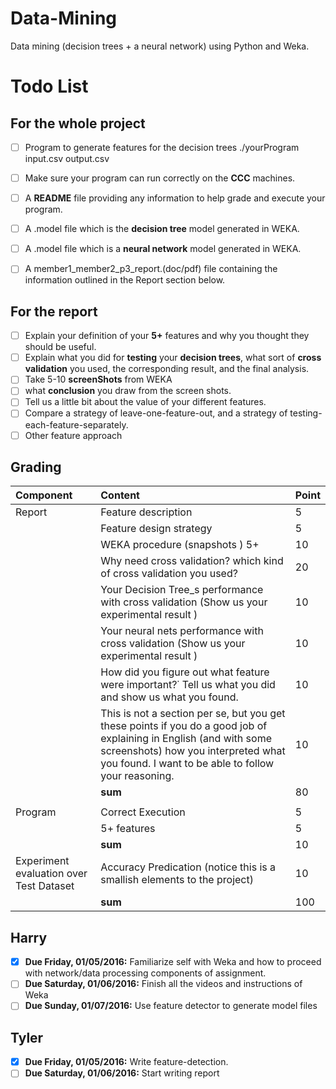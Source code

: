 Data-Mining
===========
Data mining (decision trees + a neural network) using Python and Weka.

Todo List
===

For the whole project
---

- [ ] Program to generate features for the decision trees
      ./yourProgram  input.csv  output.csv

- [ ] Make sure your program can run correctly on the **CCC** machines.
- [ ] A **README** file providing any information to help grade and execute your program.
- [ ] A .model file which is the **decision tree** model generated in WEKA.
- [ ] A .model file which is a **neural network** model generated in WEKA.
- [ ] A member1_member2_p3_report.(doc/pdf) file containing the information outlined in the Report section below.

For the report
---
- [ ] Explain your definition of your **5+** features and why you thought they should be useful.
- [ ] Explain what you did for **testing** your **decision trees**, what sort of **cross validation** you used, the corresponding result, and the final analysis.
- [ ] Take 5-10 **screenShots** from WEKA
- [ ] what **conclusion** you draw from the screen shots.
- [ ] Tell us a little bit about the value of your different features.
- [ ] Compare a strategy of leave-one-feature-out, and a strategy of testing-each-feature-separately.
- [ ] Other feature approach

Grading
---

| Component                               | Content                                                                                                                                                                                                          | Point |
|:----------------------------------------|:-----------------------------------------------------------------------------------------------------------------------------------------------------------------------------------------------------------------|:------|
| Report                                  | Feature description                                                                                                                                                                                              | 5     |
|                                         | Feature design strategy                                                                                                                                                                                          | 5     |
|                                         | WEKA procedure (snapshots ) 5+                                                                                                                                                                                   | 10    |
|                                         | Why need cross validation? which kind of cross validation you used?                                                                                                                                              | 20    |
|                                         | Your Decision Tree_s performance with cross validation (Show us your experimental result )                                                                                                                       | 10    |
|                                         | Your neural nets performance with cross validation (Show us your experimental result )                                                                                                                           | 10    |
|                                         | How did you figure out what feature were important?˙ Tell us what you did and show us what you found.                                                                                                            | 10    |
|                                         | This is not a section per se, but you get these points if you do a good job of explaining in English (and with some screenshots) how you interpreted what you found. I want to be able to follow your reasoning. | 10    |
|                                         | **sum**                                                                                                                                                                                                          | 80    |
|                                         |                                                                                                                                                                                                                  |       |
| Program                                 | Correct Execution                                                                                                                                                                                                | 5     |
|                                         | 5+ features                                                                                                                                                                                                      | 5     |
|                                         | **sum**                                                                                                                                                                                                          | 10    |
| Experiment evaluation over Test Dataset | Accuracy Predication (notice this is a smallish elements to the project)                                                                                                                                         | 10    |
|                                         | **sum**                                                                                                                                                                                                          | 100   |

Harry
-----

- [x] **Due Friday, 01/05/2016:** Familiarize self with Weka and how to proceed with network/data processing components of assignment.
- [ ] **Due Saturday, 01/06/2016:** Finish all the videos and instructions of Weka
- [ ] **Due Sunday, 01/07/2016:** Use feature detector to generate model files

Tyler
-----

- [x] **Due Friday, 01/05/2016:** Write feature-detection.
- [ ] **Due Saturday, 01/06/2016:** Start writing report
